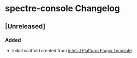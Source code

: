 <!-- Keep a Changelog guide -> https://keepachangelog.com -->

# spectre-console Changelog

## [Unreleased]
### Added
- Initial scaffold created from [IntelliJ Platform Plugin Template](https://github.com/JetBrains/intellij-platform-plugin-template)
